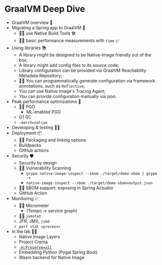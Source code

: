 # GraalVM Deep Dive

* GraalVM overview 🐰
* Migrating a Spring app to GraalVM 🤖
  * 👩‍💻 use Native Build Tools 🛠️
  * 👩‍💻 basic performance measurements with `time` 📈
* Using libraries 📚
  * A library might be designed to be Native-Image friendly out of the box;
  * A library might add config files to its source code;
  * Library configuration can be provided via GraalVM Reachability Metadata Repository;
  * 👩‍💻 You can programmatically generate configuration via framework annotations, such as `Reflective`;
  * You can use Native Image's Tracing Agent;
  * You can provide configuration manually via json.
* Peak performance optimizations 🚀
  * 👩‍💻 PGO
    * ML-enabled PGO
  * G1 GC
  * `-march=native`
* Developing & testing 👨‍🔬
* Deployment 📦
  * 👩‍💻 Packaging and linking options
  * Buildpacks
  * GitHub actions
* Security 🛡️
  *  Security by design
  * 👩‍💻 Vulnerability Scanning
    * `grype`: `native-image-inspect --sbom ./target/demo-sbom | grype -v`
    * `native-image-inspect --sbom ./target/demo-sbom>output.json`
  * 👩‍💻 SBOM support: exposing in Spring Actuator
  * GitHub Action
* Monitoring 📈
  * 👩‍💻 Micrometer
    * (Tempo -> service graph)
  * 👩‍💻 `jvmstat`
  * JFR, JMX, `jcmd`
  * `perf stat <process>`
* In the lab 👩‍🔬
  * Native Image Layers
  * Project Crema
  * [`-H:Preserve=all`](https://github.com/oracle/graal/pull/10180)
  * Embedding Python (Pygal Spring Boot)
  * Wasm backend for Native Image